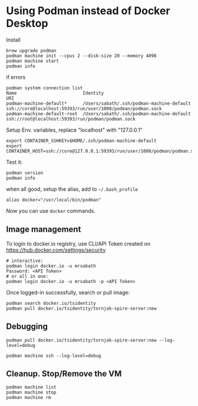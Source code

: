 # Using Podman instead of Docker Desktop

Install
```
brew upgrade podman
podman machine init --cpus 2 --disk-size 20 --memory 4096
podman machine start
podman info
```

if errors
```
podman system connection list
Name                         Identity                                   URI
podman-machine-default*      /Users/sabath/.ssh/podman-machine-default  ssh://core@localhost:59393/run/user/1000/podman/podman.sock
podman-machine-default-root  /Users/sabath/.ssh/podman-machine-default  ssh://root@localhost:59393/run/podman/podman.sock
```

Setup Env. variables, replace "localhost" with "127.0.0.1"
```
export CONTAINER_SSHKEY=$HOME/.ssh/podman-machine-default
export CONTAINER_HOST=ssh://core@127.0.0.1:59393/run/user/1000/podman/podman.sock
```

Test it:
```
podman version
podman info
```

when all good, setup the alias,
add to `~/.bash_profile`
```
alias docker="/usr/local/bin/podman"
```
Now you can use `docker` commands.

## Image management
To login to docker.io registry,
use CLI/API Token created on https://hub.docker.com/settings/security

```
# interactive:
podman login docker.io -u mrsabath
Password: <API Token>
# or all in one:
podman login docker.io -u mrsabath -p <API Token>
```

Once logged-in successfully, search or pull image:
```
podman search docker.io/tsidentity
podman pull docker.io/tsidentity/tornjak-spire-server:new
```

## Debugging
```
podman pull docker.io/tsidentity/tornjak-spire-server:new --log-level=debug

podman machine ssh --log-level=debug

```

## Cleanup. Stop/Remove the VM
```
podman machine list
podman machine stop
podman machine rm
```
